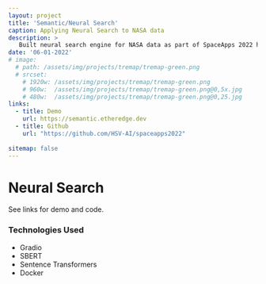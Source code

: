 ```yaml
---
layout: project
title: 'Semantic/Neural Search'
caption: Applying Neural Search to NASA data
description: >
   Built neural search engine for NASA data as part of SpaceApps 2022 hackathon.
date: '06-01-2022'
# image: 
  # path: /assets/img/projects/tremap/tremap-green.png
  # srcset: 
    # 1920w: /assets/img/projects/tremap/tremap-green.png
    # 960w:  /assets/img/projects/tremap/tremap-green.png@0,5x.jpg
    # 480w:  /assets/img/projects/tremap/tremap-green.png@0,25.jpg
links:
  - title: Demo
    url: https://semantic.etheredge.dev
  - title: Github
    url: "https://github.com/HSV-AI/spaceapps2022"
    
sitemap: false
---
```


# Neural Search

See links for demo and code.

### Technologies Used
- Gradio
- SBERT
- Sentence Transformers
- Docker